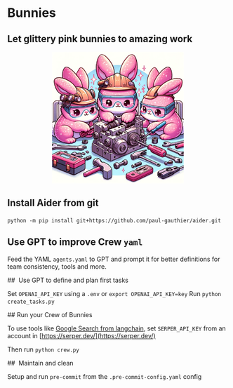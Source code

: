 # Bunnies 
## Let glittery pink bunnies to amazing work 

<div align="center">
  <img src="assets/bunnies.png" alt="Bunnies Image" width="300" height="300">
</div>

## Install Aider from git 
`python -m pip install git+https://github.com/paul-gauthier/aider.git`

## Use GPT to improve Crew `yaml`

Feed the YAML `agents.yaml` to GPT and prompt it for better definitions for team consistency, tools and more.

##  Use GPT to define and plan first tasks 

Set `OPENAI_API_KEY` using a `.env` or `export OPENAI_API_KEY=key`
Run `python create_tasks.py`

## Run your Crew of Bunnies 

To use tools like [Google Search from langchain](https://python.langchain.com/docs/integrations/tools/google_serper), set `SERPER_API_KEY` from an account in [https://serper.dev/](https://serper.dev/)

Then run `python crew.py`

##  Maintain and clean 

Setup and run `pre-commit` from the `.pre-commit-config.yaml` config
